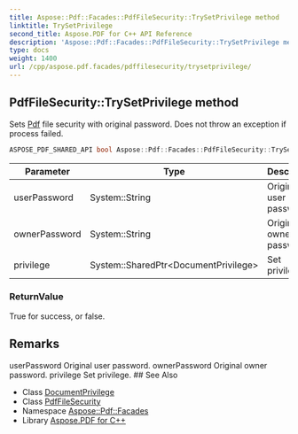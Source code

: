 ```yaml
---
title: Aspose::Pdf::Facades::PdfFileSecurity::TrySetPrivilege method
linktitle: TrySetPrivilege
second_title: Aspose.PDF for C++ API Reference
description: 'Aspose::Pdf::Facades::PdfFileSecurity::TrySetPrivilege method. Sets Pdf file security with original password. Does not throw an exception if process failed in C++.'
type: docs
weight: 1400
url: /cpp/aspose.pdf.facades/pdffilesecurity/trysetprivilege/
---
```

## PdfFileSecurity::TrySetPrivilege method


Sets [Pdf](../../../aspose.pdf/) file security with original password. Does not throw an exception if process failed.

```cpp
ASPOSE_PDF_SHARED_API bool Aspose::Pdf::Facades::PdfFileSecurity::TrySetPrivilege(System::String userPassword, System::String ownerPassword, System::SharedPtr<DocumentPrivilege> privilege)
```


| Parameter | Type | Description |
| --- | --- | --- |
| userPassword | System::String | Original user password. |
| ownerPassword | System::String | Original owner password. |
| privilege | System::SharedPtr\<DocumentPrivilege\> | Set privilege. |

### ReturnValue

True for success, or false.
## Remarks


<parameterlist kind="param">
  <parameteritem>
    <parameternamelist>
      <parametername>userPassword</parametername>
    </parameternamelist>
    <parameterdescription>
      <para>Original user password.</para>
    </parameterdescription>
  </parameteritem>
  <parameteritem>
    <parameternamelist>
      <parametername>ownerPassword</parametername>
    </parameternamelist>
    <parameterdescription>
      <para>Original owner password.</para>
    </parameterdescription>
  </parameteritem>
  <parameteritem>
    <parameternamelist>
      <parametername>privilege</parametername>
    </parameternamelist>
    <parameterdescription>
      <para>Set privilege.</para>
    </parameterdescription>
  </parameteritem>
</parameterlist>
## See Also

* Class [DocumentPrivilege](../../documentprivilege/)
* Class [PdfFileSecurity](../)
* Namespace [Aspose::Pdf::Facades](../../)
* Library [Aspose.PDF for C++](../../../)
